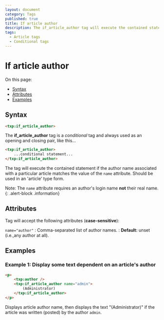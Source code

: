 ```yaml
---
layout: document
category: Tags
published: true
title: If article author
description: The if_article_author tag will execute the contained statement if the author name associated with a particular article matches.
tags:
  - Article tags
  - Conditional tags
---
```


# If article author

On this page:

* [Syntax](#syntax)
* [Attributes](#attributes)
* [Examples](#examples)

## Syntax

~~~ html
<txp:if_article_author>
~~~

The **if_article_author** tag is a *conditional* tag and always used as an opening and closing pair, like this...

~~~ html
<txp:if_article_author>
    ...conditional statement...
</txp:if_article_author>
~~~

The tag will execute the contained statement if the author name associated with a particular article matches the value of the `name` attribute. Should be used in an 'article' type form.

Note: The `name` attribute requires an author's login name **not** their real name.
{: .alert-block .information}

## Attributes

Tag will accept the following attributes (**case-sensitive**):

`name="author"`
: Comma-separated list of author names.
: **Default:** unset (i.e.,any author at all).

## Examples

### Example 1: Display some text dependent on an article's author

~~~ html
<p>
    <txp:author />
    <txp:if_article_author name="admin">
        (Administrator)
    </txp:if_article_author>
</p>
~~~

Displays article author name, then displays the text "(Administrator)" if the article was written (posted) by the author `admin`.
